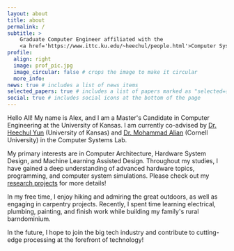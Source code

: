 ```yaml
---
layout: about
title: about
permalink: /
subtitle: >
    Graduate Computer Engineer affiliated with the 
    <a href='https://www.ittc.ku.edu/~heechul/people.html'>Computer Systems Lab</a>
profile:
  align: right
  image: prof_pic.jpg
  image_circular: false # crops the image to make it circular
  more_info: 
news: true # includes a list of news items
selected_papers: true # includes a list of papers marked as "selected={true}"
social: true # includes social icons at the bottom of the page
---
```

Hello All! My name is Alex, and I am a Master's Candidate in Computer Engineering at the University of Kansas. I am currently co-advised by [Dr. Heechul Yun](https://www.ittc.ku.edu/~heechul/) (University of Kansas) and [Dr. Mohammad Alian](https://alian.csl.cornell.edu/) (Cornell University) in the Computer Systems Lab.

My primary interests are in Computer Architecture, Hardware System Design, and Machine Learning Assisted Design. Throughout my studies, I have gained a deep understanding of advanced hardware topics, programming, and computer system simulations. Please check out my [research projects](/projects/#research) for more details!

In my free time, I enjoy hiking and admiring the great outdoors, as well as engaging in carpentry projects. Recently, I spent time learning electrical, plumbing, painting, and finish work while building my family's rural barndominium.

In the future, I hope to join the big tech industry and contribute to cutting-edge processing at the forefront of technology!
